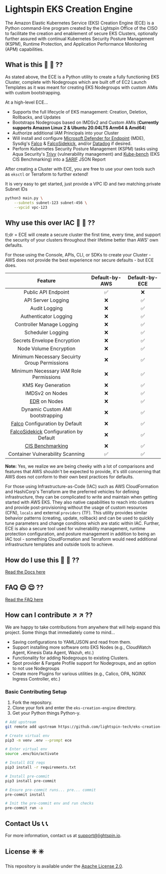 # Lightspin EKS Creation Engine

The Amazon Elastic Kubernetes Service (EKS) Creation Engine (ECE) is a Python command-line program created by the Lightspin Office of the CISO to facilitate the creation and enablement of secure EKS Clusters, optionally further assured with continual Kubernetes Security Posture Management (KSPM), Runtime Protection, and Application Performance Monitoring (APM) capabilities.

## What is this :eyes: :eyes: ??

As stated above, the ECE is a Python utility to create a fully functioning EKS Cluster, complete with Nodegroups which are built off of EC2 Launch Templates as it was meant for creating EKS Nodegroups with custom AMIs with custom bootstrapping.

At a high-level ECE...

- Supports the full lifecycle of EKS management: Creation, Deletion, Rollbacks, and Updates
- Bootstraps Nodegroups based on IMDSv2 and Custom AMIs (**Currently supports Amazon Linux 2 & Ubuntu 20.04LTS Arm64 & Amd64**)
- Authorize additional IAM Principals into your Cluster
- Will install and configure [Microsoft Defender for Endpoint](https://docs.microsoft.com/en-us/microsoft-365/security/defender-endpoint/microsoft-defender-endpoint?view=o365-worldwide) (MDE), Sysdig's [Falco](https://github.com/falcosecurity/falco) & [FalcoSidekick](https://github.com/falcosecurity/falcosidekick), and/or [Datadog](https://docs.datadoghq.com/agent/kubernetes/?tab=helm) if desired.
- Perform Kubernetes Security Posture Management (KSPM) tasks using Aqua Security's [Trivy](https://github.com/aquasecurity/trivy) (vulnerability management) and [Kube-bench](https://github.com/aquasecurity/kube-bench) (EKS CIS Benchmarking) into a [SARIF](https://sarifweb.azurewebsites.net/) JSON Report

After creating a Cluster with ECE, you are free to use your own tools such as `eksctl` or Terraform to further extend!

It is very easy to get started, just provide a VPC ID and *two* matching private Subnet IDs

```bash
python3 main.py \
    --subnets subnet-123 subnet-456 \
    --vpcid vpc-123
```

## Why use this over IAC :raised_eyebrow: :raised_eyebrow: ??

tl;dr = ECE will create a secure cluster the first time, every time, and support the security of your clusters throughout their lifetime better than AWS' own defaults.

For those using the Console, APIs, CLI, or SDKs to create your Cluster - AWS does not provide the best experience nor secure defaults - but ECE does.

 Feature | Default-by-AWS | Default-by-ECE |
| :---:        |     :---:      |         :---: |
| Public API Endpoint | :white_check_mark: | :x: |
| API Server Logging | :x: | :white_check_mark: |
| Audit Logging | :x: | :white_check_mark: |
| Authenticator Logging | :x: | :white_check_mark: |
| Controller Manage Logging | :x: | :white_check_mark: |
| Scheduler Logging | :x: | :white_check_mark: |
| Secrets Envelope Encryption | :x: | :white_check_mark: |
| Node Volume Encryption | :x: | :white_check_mark: |
| Minimum Necessary Secuirty Group Permissions | :x: | :white_check_mark: |
| Minimum Necessary IAM Role Permissions | :x: | :white_check_mark: |
| KMS Key Generation | :x: | :white_check_mark: |
| IMDSv2 on Nodes | :x: | :white_check_mark: |
| [EDR](https://docs.microsoft.com/en-us/microsoft-365/security/defender-endpoint/microsoft-defender-endpoint?view=o365-worldwide) on Nodes | :x: | :white_check_mark: |
| Dynamic Custom AMI bootstrapping | :x: | :white_check_mark: |
| [Falco](https://github.com/falcosecurity/falco) Configuration by Default | :x: | :white_check_mark: |
| [FalcoSidekick](https://github.com/falcosecurity/falcosidekick) Configuration by Default | :x: | :white_check_mark: |
| [CIS Benchmarking](https://github.com/aquasecurity/kube-bench) | :x: | :white_check_mark: |
| Container Vulnerability Scanning | :white_check_mark: | :white_check_mark: |

**Note:** Yes, we realize we are being cheeky with a lot of comparisons and features that AWS shouldn't be expected to provide, it's still concerning that AWS does not conform to their own best practices for defaults.

For those using Infrastructure-as-Code (IAC) such as AWS CloudFormation and HashiCorp's Terraform are the preferred vehicles for defining infrastructure, they can be complicated to write and maintain when getting started with AWS EKS. They also native capabilities to reach into clusters and provide post-provisioning without the usage of custom resources (CFN), `locals` and external `providers` (TF). This utility provides similar behavior patterns (creating, update, rollback) and can be used to quickly tune parameters and change conditions which are static within IAC. Further, ECE is also a secure tool used for vulnerability management, runtime protection configuration, and posture management in addition to being an IAC tool - something CloudFormation and Terraform would need additional infrastructure templates and outside tools to achieve.

## How do I use this :thinking: :thinking: ??

[Read the Docs here](./docs/HOWTO.md)

## FAQ :relieved: :relieved: ??

[Read the FAQ here](./docs/FAQ.md)

## How can I contribute :arrow_upper_right: :arrow_upper_right: ??

We are happy to take contributions from anywhere that will help expand this project. Some things that immediately come to mind...

- Saving configurations to YAML/JSON and read from them.
- Support installing more software onto EKS Nodes (e.g., CloudWatch Agent, Kinesis Data Agent, Wazuh, etc.)
- Functionality for adding Nodegroups to existing Clusters.
- Spot provider & Fargate Profile support for Nodegroups, and an option to not use Nodegroups
- Create more Plugins for various utilities (e.g., Calico, OPA, NGINX Ingress Controller, etc.)

### Basic Contributing Setup

1. Fork the repository.
2. Clone your fork and enter the `eks-creation-engine` directory.
3. Get your Python things Python-y.

```bash
# Add upstream
git remote add upstream https://github.com/lightspin-tech/eks-creation-engine.git

# Create virtual env
pip3 -m venv .env --prompt ece

# Enter virtual env
source .env/bin/activate

# Install ECE reqs
pip3 install -r requirements.txt

# Install pre-commit
pip3 install pre-commit

# Ensure pre-commit runs... pre... commit
pre-commit install

# Init the pre-commit env and run checks
pre-commit run -a
```

## Contact Us :telephone_receiver: :telephone_receiver:

For more information, contact us at support@lightspin.io.

## License :eight_spoked_asterisk: :eight_spoked_asterisk:

This repository is available under the [Apache License 2.0](https://github.com/lightspin-tech/eks-creation-engine/blob/main/LICENSE).
